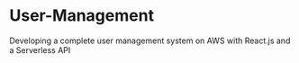 # User-Management
Developing a complete user management system on AWS with React.js and a Serverless API 
